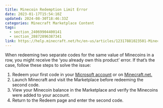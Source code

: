 ```yaml
---
title: Minecoin Redemption Limit Error
date: 2023-01-17T15:54:10Z
updated: 2024-08-30T18:46:33Z
categories: Minecraft Marketplace Content
tags:
  - section_24069904400141
  - section_28872896387341
link: https://help.minecraft.net/hc/en-us/articles/12317881023501-Minecoin-Redemption-Limit-Error
---
```


When redeeming two separate codes for the same value of Minecoins in a row, you might receive the ‘you already own this product’ error. If that’s the case, follow these steps to solve the issue:

1.  Redeem your first code in your [Microsoft account](https://account.microsoft.com/billing/redeem) or on [Minecraft.net.](https://www.minecraft.net/en-us/redeem)
2.  Launch Minecraft and visit the Marketplace before redeeming the second code.
3.  View your Minecoin balance in the Marketplace and verify the Minecoins were added to your account.
4.  Return to the Redeem page and enter the second code.
